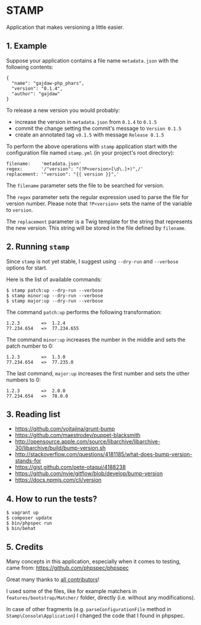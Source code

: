STAMP
=====

Application that makes versioning a little easier.

## 1. Example

Suppose your application contains a file name `metadata.json` with
the following contents:

    {
      "name": "gajdaw-php_phars",
      "version": "0.1.4",
      "author": "gajdaw"
    }

To release a new version you would probably:

* increase the version in `metadata.json` from `0.1.4` to `0.1.5`
* commit the change setting the commit's message to `Version 0.1.5`
* create an annotated tag `v0.1.5` with message `Release 0.1.5`

To perform the above operations with `stamp` application
start with the configuration file named `stamp.yml`
(in your project's root directory):

    filename:    'metadata.json'
    regex:       '/"version": "(?P<version>[\d\.]+)",/'
    replacement: '"version": "{{ version }}",'

The `filename` parameter sets the file to be searched for version.

The `regex` parameter sets the regular expression used to parse
the file for version number. Please note that `?P<version>`
sets the name of the variable to `version`.

The `replacement` parameter is a Twig template for the
string that represents the new version. This string
will be stored in the file defined by `filename`.

## 2. Running `stamp`

Since `stamp` is not yet stable, I suggest using
`--dry-run` and `--verbose` options for start.

Here is the list of available commands:

    $ stamp patch:up --dry-run --verbose
    $ stamp minor:up --dry-run --verbose
    $ stamp major:up --dry-run --verbose

The command `patch:up` performs the following transformation:

    1.2.3        =>  1.2.4
    77.234.654   =>  77.234.655

The command `minor:up` increases the number in the middle
and sets the patch number to 0:

    1.2.3        =>  1.3.0
    77.234.654   =>  77.235.0

The last command, `major:up` increases the first number
and sets the other numbers to 0:

    1.2.3        =>  2.0.0
    77.234.654   =>  78.0.0

## 3. Reading list

* https://github.com/vojtajina/grunt-bump
* https://github.com/maestrodev/puppet-blacksmith
* http://opensource.apple.com/source/libarchive/libarchive-30/libarchive/build/bump-version.sh
* http://stackoverflow.com/questions/4181185/what-does-bump-version-stands-for
* https://gist.github.com/pete-otaqui/4188238
* https://github.com/nvie/gitflow/blob/develop/bump-version
* https://docs.npmjs.com/cli/version

## 4. How to run the tests?

    $ vagrant up
    $ composer update
    $ bin/phpspec run
    $ bin/behat

## 5. Credits

Many concepts in this application, especially when it comes to
testing, came from: https://github.com/phpspec/phpspec

Great many thanks to [all contributors](https://github.com/phpspec/phpspec/graphs/contributors)!

I used some of the files, like for example matchers in
`features/bootstrap/Matcher/` folder, directly
(i.e. without any modifications).

In case of other fragments (e.g. `parseConfigurationFile`
method in `Stamp\Console\Application`) I changed the
code that I found in phpspec.

